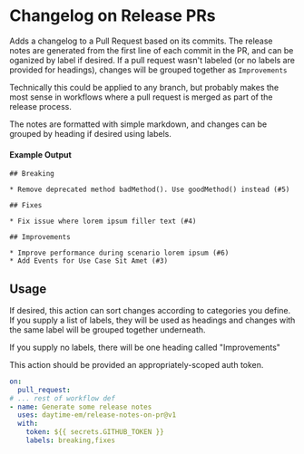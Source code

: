 # Changelog on Release PRs
Adds a changelog to a Pull Request based on its commits. The release notes are generated from the first line of each commit in the PR, and can be oganized by label if desired. If a pull request wasn't labeled (or no labels are provided for headings), changes will be grouped together as `Improvements`

Technically this could be applied to any branch, but probably makes the most sense in workflows where a pull request is merged as part of the release process.

The notes are formatted with simple markdown, and changes can be grouped by heading if desired using labels.

#### Example Output
```
## Breaking

* Remove deprecated method badMethod(). Use goodMethod() instead (#5)

## Fixes

* Fix issue where lorem ipsum filler text (#4)

## Improvements

* Improve performance during scenario lorem ipsum (#6)
* Add Events for Use Case Sit Amet (#3)
```

## Usage

If desired, this action can sort changes according to categories you define. If you supply a list of labels, they will be used as headings and changes with the same label will be grouped together underneath.

If you supply no labels, there will be one heading called "Improvements"

This action should be provided an appropriately-scoped auth token.

```yaml
on: 
  pull_request:
# ... rest of workflow def 
- name: Generate some release notes
  uses: daytime-em/release-notes-on-pr@v1
  with:
    token: ${{ secrets.GITHUB_TOKEN }}
    labels: breaking,fixes
```
